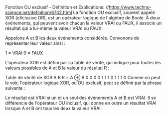 Fonction OU exclusif - Définition et Explications: //https://www.techno-science.net/definition/6742.html
La fonction OU exclusif, souvent appelé XOR (eXclusive OR), est un opérateur logique de l'algèbre de Boole. À deux événements, qui peuvent avoir chacun la valeur VRAI ou FAUX, il associe un résultat qui a lui-même la valeur VRAI ou FAUX.

Appelons A et B les deux événements considérés. Convenons de représenter leur valeur ainsi :

1 = VRAI
0 = FAUX

L'opérateur XOR est défini par sa table de vérité, qui indique pour toutes les valeurs possibles de A et B la valeur du résultat R :

Table de vérité de XOR
A B R = A ⊕ B
0 0 0
0 1 1
1 0 1
1 1 0
Comme on peut le voir, l'opérateur logique XOR, ou OU exclusif, peut se définir par la phrase suivante :

Le résultat est VRAI si un et un seul des événements A et B est VRAI.
Il se différencie de l'opérateur OU inclusif, qui donne en outre un résultat VRAI lorsque A et B ont tous les deux la valeur VRAI.
